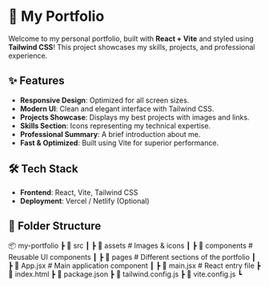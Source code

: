 # 🚀 My Portfolio

Welcome to my personal portfolio, built with **React + Vite** and styled using **Tailwind CSS**! This project showcases my skills, projects, and professional experience.

## ✨ Features

- **Responsive Design**: Optimized for all screen sizes.
- **Modern UI**: Clean and elegant interface with Tailwind CSS.
- **Projects Showcase**: Displays my best projects with images and links.
- **Skills Section**: Icons representing my technical expertise.
- **Professional Summary**: A brief introduction about me.
- **Fast & Optimized**: Built using Vite for superior performance.

## 🛠️ Tech Stack

- **Frontend**: React, Vite, Tailwind CSS
- **Deployment**: Vercel / Netlify (Optional)

## 📂 Folder Structure

📦 my-portfolio ┣ 📂 src ┃ ┣ 📂 assets # Images & icons ┃ ┣ 📂 components # Reusable UI components ┃ ┣ 📂 pages # Different sections of the portfolio ┃ ┣ 📜 App.jsx # Main application component ┃ ┣ 📜 main.jsx # React entry file ┣ 📜 index.html ┣ 📜 package.json ┣ 📜 tailwind.config.js ┣ 📜 vite.config.js ┗
